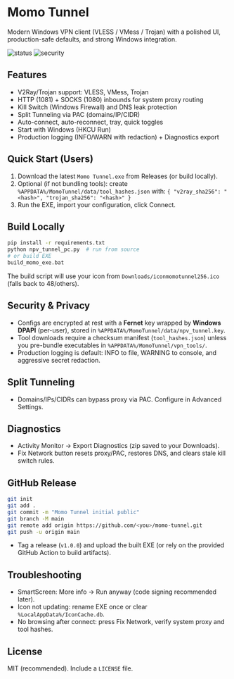 # Momo Tunnel

Modern Windows VPN client (VLESS / VMess / Trojan) with a polished UI, production-safe defaults, and strong Windows integration.

![status](https://img.shields.io/badge/platform-windows-0078d7) ![security](https://img.shields.io/badge/security-DPAPI%20key%2C%20prod%20logging-green)

## Features
- V2Ray/Trojan support: VLESS, VMess, Trojan
- HTTP (1081) + SOCKS (1080) inbounds for system proxy routing
- Kill Switch (Windows Firewall) and DNS leak protection
- Split Tunneling via PAC (domains/IP/CIDR)
- Auto-connect, auto-reconnect, tray, quick toggles
- Start with Windows (HKCU Run)
- Production logging (INFO/WARN with redaction) + Diagnostics export

## Quick Start (Users)
1. Download the latest `Momo Tunnel.exe` from Releases (or build locally).
2. Optional (if not bundling tools): create `%APPDATA%/MomoTunnel/data/tool_hashes.json` with:
   `{ "v2ray_sha256": "<hash>", "trojan_sha256": "<hash>" }`
3. Run the EXE, import your configuration, click Connect.

## Build Locally
```bash
pip install -r requirements.txt
python npv_tunnel_pc.py  # run from source
# or build EXE
build_momo_exe.bat
```
The build script will use your icon from `Downloads/iconmomotunnel256.ico` (falls back to 48/others).

## Security & Privacy
- Configs are encrypted at rest with a **Fernet** key wrapped by **Windows DPAPI** (per-user), stored in `%APPDATA%/MomoTunnel/data/npv_tunnel.key`.
- Tool downloads require a checksum manifest (`tool_hashes.json`) unless you pre-bundle executables in `%APPDATA%/MomoTunnel/vpn_tools/`.
- Production logging is default: INFO to file, WARNING to console, and aggressive secret redaction.

## Split Tunneling
- Domains/IPs/CIDRs can bypass proxy via PAC. Configure in Advanced Settings.

## Diagnostics
- Activity Monitor → Export Diagnostics (zip saved to your Downloads).
- Fix Network button resets proxy/PAC, restores DNS, and clears stale kill switch rules.

## GitHub Release
```bash
git init
git add .
git commit -m "Momo Tunnel initial public"
git branch -M main
git remote add origin https://github.com/<you>/momo-tunnel.git
git push -u origin main
```
- Tag a release (`v1.0.0`) and upload the built EXE (or rely on the provided GitHub Action to build artifacts).

## Troubleshooting
- SmartScreen: More info → Run anyway (code signing recommended later).
- Icon not updating: rename EXE once or clear `%LocalAppData%/IconCache.db`.
- No browsing after connect: press Fix Network, verify system proxy and tool hashes.

## License
MIT (recommended). Include a `LICENSE` file.
